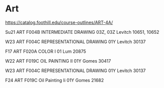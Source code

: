 # Art
https://catalog.foothill.edu/course-outlines/ART-4A/

Su21 ART F004B INTERMEDIATE DRAWING 03Z, 03Z Levitch 10651, 10652

W23 ART F004C REPRESENTATIONAL DRAWING 01Y Levitch 30137

F17 ART F020A COLOR I 01 Lum 20875

W22 ART F019C OIL PAINTING II 01Y Gomes 30417

W23 ART F004C REPRESENTATIONAL DRAWING 01Y Levitch 30137

F24 ART F019C Oil Painting Ii 01Y Gomes 21682
